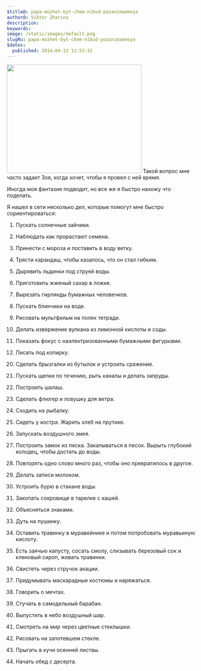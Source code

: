 ```yaml
---
$title@: papa-mozhet-byt-chem-nibud-pozanimaemsya
author@: Viktor Zharina
description: 
keywords: 
image: /static/images/default.png
slugRu: papa-mozhet-byt-chem-nibud-pozanimaemsya
$dates:
  published: 2014-04-13 11:53:32
---
```

<img class="alignleft" alt="" src="http://1000statusov.org/wp-content/uploads/2012/06/statusy-pro-papu-i-dochku.jpg" width="360" height="290" /> Такой вопрос мне часто задает Зоя, когда хочет, чтобы я провел с ней время.

Иногда моя фантазия подводит, но все же я быстро нахожу что поделать.

Я нашел в сети несколько дел, которые помогут мне быстро сориентироваться:

1. Пускать солнечные зайчики.

2. Наблюдать как прорастают семена.

4. Принести с мороза и поставить в воду ветку.

8. Трясти карандаш, чтобы казалось, что он стал гибким.

9. Дырявить льдинки под струей воды.

10. Приготовить жженый сахар в ложке.

11. Вырезать гирлянды бумажных человечков.

13. Пускать блинчики на воде.

14. Рисовать мультфильм на полях тетради.

17. Делать извержение вулкана из лимонной кислоты и соды.

18. Показать фокус с наэлектризованными бумажными фигурками.

19. Писать под копирку.

<!--more-->

20. Сделать брызгалки из бутылок и устроить сражение.

22. Пускать щепки по течению, рыть каналы и делать запруды.

23. Построить шалаш.

28. Сделать флюгер и ловушку для ветра.

31. Сходить на рыбалку.

36. Сидеть у костра. Жарить хлеб на прутике.

37. Запускать воздушного змея.

39. Построить замок из песка. Закапываться в песок. Вырыть глубокий колодец, чтобы достать до воды.

43. Повторять одно слово много раз, чтобы оно превратилось в другое.

47. Делать записи молоком.

48. Устроить бурю в стакане воды.

49. Закопать сокровище в тарелке с кашей.

50. Объясняться знаками.

52. Дуть на пушинку.

53. Оставить травинку в муравейнике и потом попробовать муравьиную кислоту.

54. Есть заячью капусту, сосать смолу, слизывать березовый сок и кленовый сироп, жевать травинки.

62. Свистеть через стручок акации.

66. Придумывать маскарадные костюмы и наряжаться.

67. Говорить о мечтах.

68. Стучать в самодельный барабан.

69. Выпустить в небо воздушный шар.

71. Смотреть на мир через цветные стеклышки.

72. Рисовать на запотевшем стекле.

73. Прыгать в кучи осенней листвы.

74. Начать обед с десерта.